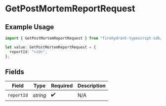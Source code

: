 # GetPostMortemReportRequest

## Example Usage

```typescript
import { GetPostMortemReportRequest } from "firehydrant-typescript-sdk/models/operations";

let value: GetPostMortemReportRequest = {
  reportId: "<id>",
};
```

## Fields

| Field              | Type               | Required           | Description        |
| ------------------ | ------------------ | ------------------ | ------------------ |
| `reportId`         | *string*           | :heavy_check_mark: | N/A                |